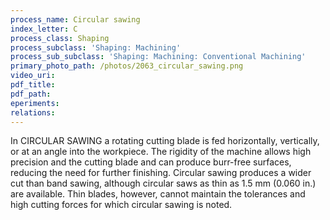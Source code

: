 ```yaml
---
process_name: Circular sawing
index_letter: C
process_class: Shaping
process_subclass: 'Shaping: Machining'
process_sub_subclass: 'Shaping: Machining: Conventional Machining'
primary_photo_path: /photos/2063_circular_sawing.png
video_uri:
pdf_title:
pdf_path:
eperiments:
relations:
---
```


In CIRCULAR SAWING a rotating cutting blade is fed horizontally, vertically, or at an angle into the workpiece. The rigidity of the machine allows high precision and the cutting blade and can produce burr-free surfaces, reducing the need for further finishing. Circular sawing produces a wider cut than band sawing, although circular saws as thin as 1.5 mm (0.060 in.) are available. Thin blades, however, cannot maintain the tolerances and high cutting forces for which circular sawing is noted.